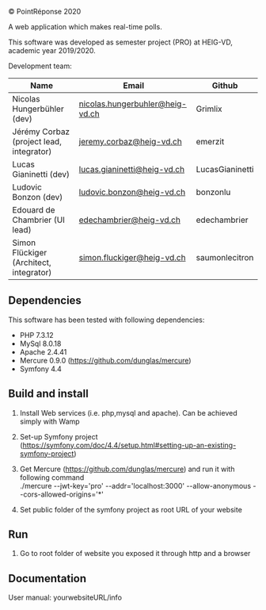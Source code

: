 © PointRéponse 2020

A web application which makes real-time polls.

This software was developed as semester project (PRO) at HEIG-VD,
academic year 2019/2020.

Development team:

| Name                                 | Email                        | Github   |
|--------------------------------------|------------------------------|----------|
| Nicolas Hungerbühler (dev)               | nicolas.hungerbuhler@heig-vd.ch     | Grimlix  |
| Jérémy Corbaz (project lead, integrator)       | jeremy.corbaz@heig-vd.ch   | emerzit   |
| Lucas Gianinetti (dev) | lucas.gianinetti@heig-vd.ch   | LucasGianinetti |
| Ludovic Bonzon (dev) | ludovic.bonzon@heig-vd.ch | bonzonlu |
| Edouard de Chambrier (UI lead) | edechambrier@heig-vd.ch    | edechambrier   |
| Simon Flückiger (Architect, integrator) | simon.fluckiger@heig-vd.ch | saumonlecitron |

## Dependencies

This software has been tested with following dependencies:

* PHP 7.3.12
* MySql 8.0.18
* Apache 2.4.41
* Mercure 0.9.0 (https://github.com/dunglas/mercure)
* Symfony 4.4

## Build and install

1. Install Web services (i.e. php,mysql and apache). Can be achieved simply with Wamp

2. Set-up Symfony project (https://symfony.com/doc/4.4/setup.html#setting-up-an-existing-symfony-project)

3. Get Mercure (https://github.com/dunglas/mercure) and run it with following command  
   ./mercure --jwt-key='pro' --addr='localhost:3000' --allow-anonymous --cors-allowed-origins='*'
   
4. Set public folder of the symfony project as root URL of your website

## Run

1. Go to root folder of website you exposed it through http and a browser  

## Documentation

User manual: yourwebsiteURL/info
